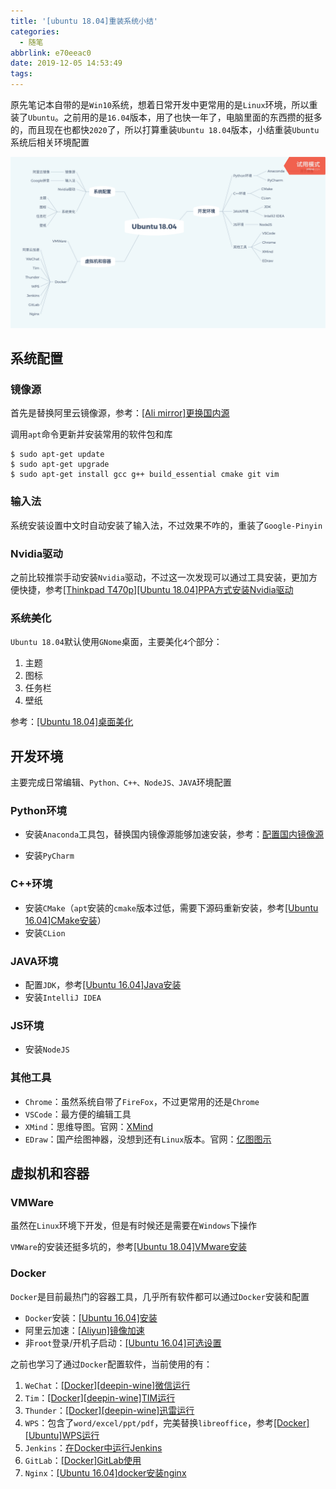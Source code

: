 ```yaml
---
title: '[ubuntu 18.04]重装系统小结'
categories:
  - 随笔
abbrlink: e70eeac0
date: 2019-12-05 14:53:49
tags:
---
```


原先笔记本自带的是`Win10`系统，想着日常开发中更常用的是`Linux`环境，所以重装了`Ubuntu`。之前用的是`16.04`版本，用了也快一年了，电脑里面的东西攒的挺多的，而且现在也都快`2020`了，所以打算重装`Ubuntu 18.04`版本，小结重装`Ubuntu`系统后相关环境配置

![](../imgs/重装系统小结/Ubuntu&#32;18.04.png)

## 系统配置

### 镜像源

首先是替换阿里云镜像源，参考：[[Ali mirror]更换国内源](https://zj-linux-guide.readthedocs.io/zh_CN/latest/configure/[Ali%20mirror]]%E6%9B%B4%E6%8D%A2%E5%9B%BD%E5%86%85%E6%BA%90.html)

调用`apt`命令更新并安装常用的软件包和库

```
$ sudo apt-get update
$ sudo apt-get upgrade
$ sudo apt-get install gcc g++ build_essential cmake git vim
```

### 输入法

系统安装设置中文时自动安装了输入法，不过效果不咋的，重装了`Google-Pinyin`

### Nvidia驱动

之前比较推崇手动安装`Nvidia`驱动，不过这一次发现可以通过工具安装，更加方便快捷，参考[[Thinkpad T470p][Ubuntu 18.04]PPA方式安装Nvidia驱动](https://zj-linux-guide.readthedocs.io/zh_CN/latest/configure/[Thinkpad%20T470p][Ubuntu%2018.04]PPA%E6%96%B9%E5%BC%8F%E5%AE%89%E8%A3%85Nvidia%E9%A9%B1%E5%8A%A8.html)

### 系统美化

`Ubuntu 18.04`默认使用`GNome`桌面，主要美化`4`个部分：

1. 主题
2. 图标
3. 任务栏
4. 壁纸

参考：[[Ubuntu 18.04]桌面美化](https://zj-linux-guide.readthedocs.io/zh_CN/latest/tools/[Ubuntu%2018.04]%E6%A1%8C%E9%9D%A2%E7%BE%8E%E5%8C%96.html)

## 开发环境

主要完成日常编辑、`Python、C++、NodeJS、JAVA`环境配置

### Python环境

* 安装`Anaconda`工具包，替换国内镜像源能够加速安装，参考：[配置国内镜像源](https://zj-image-processing.readthedocs.io/zh_CN/latest/anaconda/%E9%85%8D%E7%BD%AE%E5%9B%BD%E5%86%85%E9%95%9C%E5%83%8F%E6%BA%90.html)

* 安装`PyCharm`

### C++环境

* 安装`CMake`（`apt`安装的`cmake`版本过低，需要下源码重新安装，参考[[Ubuntu 16.04]CMake安装](https://zj-linux-guide.readthedocs.io/zh_CN/latest/tools/[Ubuntu%2016.04]CMake%E5%AE%89%E8%A3%85.html)）
* 安装`CLion`

### JAVA环境

* 配置`JDK`，参考[[Ubuntu 16.04]Java安装](https://zj-linux-guide.readthedocs.io/zh_CN/latest/tools/[Ubuntu%2016.04]Java%E5%AE%89%E8%A3%85.html)
* 安装`IntelliJ IDEA`

### JS环境

* 安装`NodeJS`

### 其他工具

* `Chrome`：虽然系统自带了`FireFox`，不过更常用的还是`Chrome`
* `VSCode`：最方便的编辑工具
* `XMind`：思维导图。官网：[XMind](https://www.xmind.cn/)
* `EDraw`：国产绘图神器，没想到还有`Linux`版本。官网：[亿图图示](https://www.edrawsoft.cn/lp/edraw.html)

## 虚拟机和容器

### VMWare

虽然在`Linux`环境下开发，但是有时候还是需要在`Windows`下操作

`VMWare`的安装还挺多坑的，参考[[Ubuntu 18.04]VMware安装](https://zj-linux-guide.readthedocs.io/zh_CN/latest/tools/[Ubuntu%2018.04]VMware%E5%AE%89%E8%A3%85.html)

### Docker

`Docker`是目前最热门的容器工具，几乎所有软件都可以通过`Docker`安装和配置

* `Docker`安装：[[Ubuntu 16.04]安装](https://container-automation.readthedocs.io/zh_CN/latest/docker/basic/[Ubuntu%2016.04]%E5%AE%89%E8%A3%85.html)
* 阿里云加速：[[Aliyun]镜像加速](https://container-automation.readthedocs.io/zh_CN/latest/docker/basic/[Aliyun]%E9%95%9C%E5%83%8F%E5%8A%A0%E9%80%9F.html)
* 非`root`登录/开机子启动：[[Ubuntu 16.04]可选设置](https://container-automation.readthedocs.io/zh_CN/latest/docker/basic/[Ubuntu%2016.04]%E5%8F%AF%E9%80%89%E8%AE%BE%E7%BD%AE.html)

之前也学习了通过`Docker`配置软件，当前使用的有：
  
1. `WeChat`：[[Docker][deepin-wine]微信运行](https://container-automation.readthedocs.io/zh_CN/latest/docker/gui/[Docker][deepin-wine]%E5%BE%AE%E4%BF%A1%E8%BF%90%E8%A1%8C.html)
2. `Tim`：[[Docker][deepin-wine]TIM运行](https://container-automation.readthedocs.io/zh_CN/latest/docker/gui/[Docker][deepin-wine]TIM%E8%BF%90%E8%A1%8C.html)
3. `Thunder`：[[Docker][deepin-wine]迅雷运行](https://container-automation.readthedocs.io/zh_CN/latest/docker/gui/[Docker][deepin-wine]%E8%BF%85%E9%9B%B7%E8%BF%90%E8%A1%8C.html)
4. `WPS`：包含了`word/excel/ppt/pdf`，完美替换`libreoffice`，参考[[Docker][Ubuntu]WPS运行](https://container-automation.readthedocs.io/zh_CN/latest/docker/gui/[Docker][Ubuntu]WPS%E8%BF%90%E8%A1%8C.html)
5. `Jenkins`：[在Docker中运行Jenkins](https://www.zhujian.tech/posts/202ee452.html)
6. `GitLab`：[[Docker]GitLab使用](https://zj-git-guide.readthedocs.io/zh_CN/latest/gitlab/[Docker]GitLab%E4%BD%BF%E7%94%A8.html)
7. `Nginx`：[[Ubuntu 16.04]docker安装nginx](https://zj-network-guide.readthedocs.io/zh_CN/latest/nginx/[Ubuntu%2016.04]docker%E5%AE%89%E8%A3%85nginx.html)